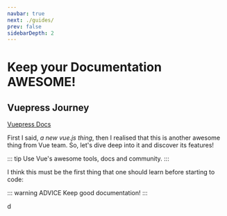 ```yaml
---
navbar: true
next: ./guides/
prev: false
sidebarDepth: 2
---
```


# Keep your Documentation AWESOME!

## Vuepress Journey

[Vuepress Docs](https://vuepress.vuejs.org/ "goes to vuepress documentation")

First I said, *a new vue.js thing*, then I realised that this is another awesome thing from Vue team. So, let's dive deep into it and discover its features!

::: tip
Use Vue's awesome tools, docs and community.
:::

I think this must be the first thing that one should learn before starting to code: 

::: warning ADVICE
Keep good documentation!
:::

d